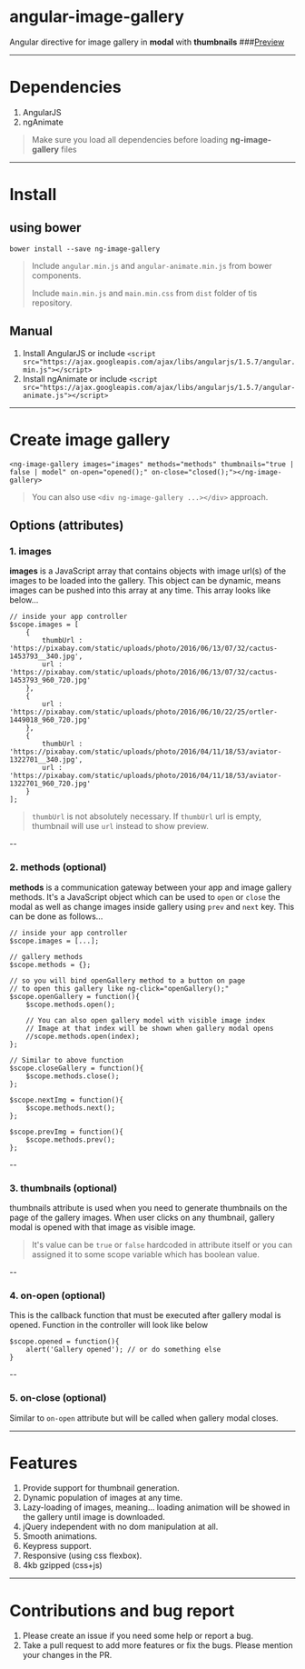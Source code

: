 # angular-image-gallery
Angular directive for image gallery in **modal** with **thumbnails**
###[Preview](http://bit.do/ng-image-gallery )

***

# Dependencies
1. AngularJS
2. ngAnimate

> Make sure you load all dependencies before loading **ng-image-gallery** files

***

# Install
## using bower
```
bower install --save ng-image-gallery
```

> Include `angular.min.js` and `angular-animate.min.js` from bower components.
>
> Include `main.min.js` and `main.min.css` from `dist` folder of tis repository.

## Manual 
1. Install AngularJS or include `<script src="https://ajax.googleapis.com/ajax/libs/angularjs/1.5.7/angular.min.js"></script>`
2. Install ngAnimate or include `<script src="https://ajax.googleapis.com/ajax/libs/angularjs/1.5.7/angular-animate.js"></script>`

***

# Create image gallery
```
<ng-image-gallery images="images" methods="methods" thumbnails="true | false | model" on-open="opened();" on-close="closed();"></ng-image-gallery>
```

> You can also use `<div ng-image-gallery ...></div>` approach.

## Options (attributes)
### 1. images
**images** is a JavaScript array that contains objects with image url(s) of the images to be loaded into the gallery. This object can be dynamic, means images can be pushed into this array at any time. This array looks like below...

```
// inside your app controller
$scope.images = [
	{
		thumbUrl : 'https://pixabay.com/static/uploads/photo/2016/06/13/07/32/cactus-1453793__340.jpg',
		url : 'https://pixabay.com/static/uploads/photo/2016/06/13/07/32/cactus-1453793_960_720.jpg'
	},
	{
		url : 'https://pixabay.com/static/uploads/photo/2016/06/10/22/25/ortler-1449018_960_720.jpg'
	},
	{
		thumbUrl : 'https://pixabay.com/static/uploads/photo/2016/04/11/18/53/aviator-1322701__340.jpg',
		url : 'https://pixabay.com/static/uploads/photo/2016/04/11/18/53/aviator-1322701_960_720.jpg'
	}
];
```
> `thumbUrl` is not absolutely necessary. If `thumbUrl` url is empty, thumbnail will use `url` instead to show preview.

--

### 2. methods (optional)
**methods** is a communication gateway between your app and image gallery methods. It's a JavaScript object which can be used to `open` or `close` the modal as well as change images inside gallery using `prev` and `next` key. This can be done as follows...

```
// inside your app controller
$scope.images = [...];

// gallery methods
$scope.methods = {};

// so you will bind openGallery method to a button on page
// to open this gallery like ng-click="openGallery();"
$scope.openGallery = function(){
	$scope.methods.open();
	
	// You can also open gallery model with visible image index
	// Image at that index will be shown when gallery modal opens
	//scope.methods.open(index); 
};

// Similar to above function
$scope.closeGallery = function(){
	$scope.methods.close();
};

$scope.nextImg = function(){
	$scope.methods.next();
};

$scope.prevImg = function(){
	$scope.methods.prev();
};
```

--

### 3. thumbnails (optional)
thumbnails attribute is used when you need to generate thumbnails on the page of the gallery images. When user clicks on any thumbnail, gallery modal is opened with that image as visible image.

> It's value can be `true` or `false` hardcoded in attribute itself or you can assigned it to some scope variable which has boolean value.

--
### 4. on-open (optional)
This is the callback function that must be executed after gallery modal is opened. Function in the controller will look like below

```
$scope.opened = function(){
	alert('Gallery opened'); // or do something else
}
```

--

### 5. on-close (optional)
Similar to `on-open` attribute but will be called when gallery modal closes.


***

# Features
1. Provide support for thumbnail generation.
2. Dynamic population of images at any time.
3. Lazy-loading of images, meaning... loading animation will be showed in the gallery until image is downloaded.
4. jQuery independent with no dom manipulation at all.
5. Smooth animations.
6. Keypress support.
7. Responsive (using css flexbox).
8. 4kb gzipped (css+js)

***

# Contributions and bug report
1. Please create an issue if you need some help or report a bug.
2. Take a pull request to add more features or fix the bugs. Please mention your changes in the PR.

